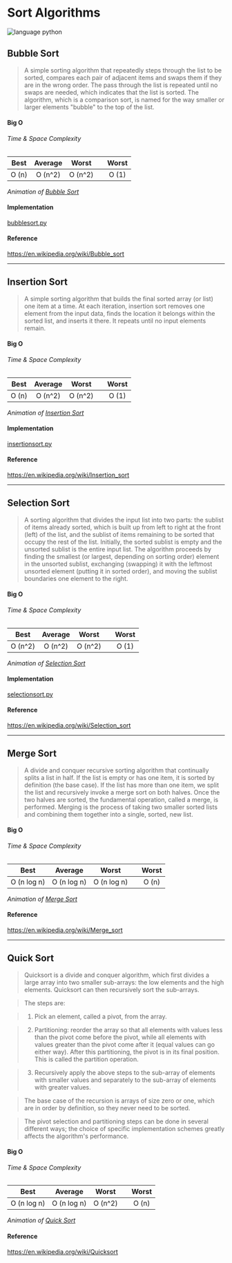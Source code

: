 # Sort Algorithms
![language python](https://img.shields.io/badge/language-python-blue.svg)

## Bubble Sort

>A simple sorting algorithm that repeatedly steps through the list to be sorted,
compares each pair of adjacent items and swaps them if they are in the wrong
order. The pass through the list is repeated until no swaps are needed, which
indicates that the list is sorted. The algorithm, which is a comparison sort, is
named for the way smaller or larger elements "bubble" to the top of the list.

#### Big O

###### Time & Space Complexity
| Best | Average | Worst || Worst |
| :---: | :---: | :---: | :---: | :---: |
| O (n) | O (n^2) | O (n^2)|| O (1) |

*Animation of [Bubble Sort](https://upload.wikimedia.org/wikipedia/commons/c/c8/Bubble-sort-example-300px.gif)*

#### Implementation
[bubblesort.py](https://github.com/kiraheta/data-structures-and-algorithms/blob/master/sort/bubblesort.py)

#### Reference
https://en.wikipedia.org/wiki/Bubble_sort

---

## Insertion Sort

>A simple sorting algorithm that builds the final sorted array (or list) one item at a time. At each iteration, insertion sort removes one element from the input data, finds the location it belongs within the sorted list, and inserts it there. It repeats until no input elements remain.

#### Big O

###### Time & Space Complexity
| Best | Average | Worst || Worst |
| :---: | :---: | :---: | :---: | :---: |
| O (n) | O (n^2) | O (n^2)|| O (1) |

*Animation of [Insertion Sort](https://upload.wikimedia.org/wikipedia/commons/0/0f/Insertion-sort-example-300px.gif)*

#### Implementation
[insertionsort.py](https://github.com/kiraheta/data-structures-and-algorithms/blob/master/sort/insertionsort.py)

#### Reference
https://en.wikipedia.org/wiki/Insertion_sort

---

## Selection Sort

>A sorting algorithm that divides the input list into two parts: the sublist of
items already sorted, which is built up from left to right at the front (left)
of the list, and the sublist of items remaining to be sorted that occupy the
rest of the list. Initially, the sorted sublist is empty and the unsorted
sublist is the entire input list. The algorithm proceeds by finding the smallest
(or largest, depending on sorting order) element in the unsorted sublist,
exchanging (swapping) it with the leftmost unsorted element (putting it in
sorted order), and moving the sublist boundaries one element to the right.

#### Big O

###### Time & Space Complexity
| Best | Average | Worst || Worst |
| :---: | :---: | :---: | :---: | :---: |
| O (n^2) | O (n^2) | O (n^2)|| O (1) |

*Animation of [Selection Sort](https://upload.wikimedia.org/wikipedia/commons/b/b0/Selection_sort_animation.gif)*

#### Implementation
[selectionsort.py](https://github.com/kiraheta/data-structures-and-algorithms/blob/master/sort/selectionsort.py)

#### Reference
https://en.wikipedia.org/wiki/Selection_sort

---

## Merge Sort

>A divide and conquer  recursive sorting algorithm that continually splits a list in half. If the list is empty or has one item, it is sorted by definition (the base case). If the list has more than one item, we split the list and recursively invoke a merge sort on both halves. Once the two halves are sorted, the fundamental operation, called a merge, is performed. Merging is the process of taking two smaller sorted lists and combining them together into a single, sorted, new list.

#### Big O

###### Time & Space Complexity
| Best | Average | Worst || Worst |
| :---: | :---: | :---: | :---: | :---: |
| O (n log n) | O (n log n) | O (n log n)|| O (n) |

*Animation of [Merge Sort](https://upload.wikimedia.org/wikipedia/commons/c/cc/Merge-sort-example-300px.gif)*

#### Reference
https://en.wikipedia.org/wiki/Merge_sort

---

## Quick Sort

>Quicksort is a divide and conquer algorithm, which first divides a large array into two smaller sub-arrays: the low elements and the high elements. Quicksort can then recursively sort the sub-arrays.

>The steps are:

>    1. Pick an element, called a pivot, from the array.

>    2. Partitioning: reorder the array so that all elements with values less than the pivot come before the pivot, while all elements with values greater than the pivot come after it (equal values can go either way). After this partitioning, the pivot is in its final position. This is called the partition operation.

>    3. Recursively apply the above steps to the sub-array of elements with smaller values and separately to the sub-array of elements with greater values.

>The base case of the recursion is arrays of size zero or one, which are in order by definition, so they never need to be sorted.

>The pivot selection and partitioning steps can be done in several different ways; the choice of specific implementation schemes greatly affects the algorithm's performance.

#### Big O

###### Time & Space Complexity
| Best | Average | Worst || Worst |
| :---: | :---: | :---: | :---: | :---: |
| O (n log n) | O (n log n) | O (n^2)|| O (n) |

*Animation of [Quick Sort](https://upload.wikimedia.org/wikipedia/commons/6/6a/Sorting_quicksort_anim.gif)*

#### Reference
https://en.wikipedia.org/wiki/Quicksort
